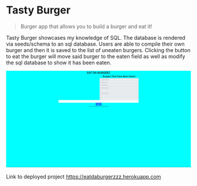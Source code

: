 # Tasty Burger
> Burger app that allows you to build a burger and eat it!

Tasty Burger showcases my knowledge of SQL.  The database is rendered via seeds/schema to an sql database.  Users are able to compile their own burger and then it is saved to the list of uneaten burgers.  Clicking the button to eat the burger will move said burger to the eaten field as well as modify the sql database to show it has been eaten.

![](burger.png)

Link to deployed project https://eatdaburgerzzz.herokuapp.com

